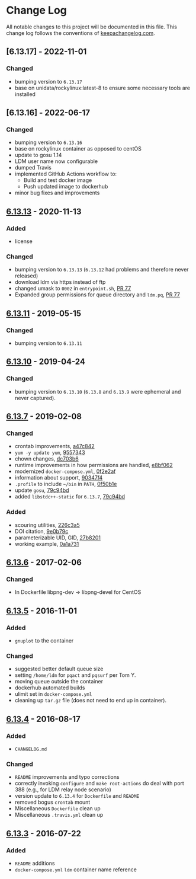 # Change Log
All notable changes to this project will be documented in this file. This change log follows the conventions of [keepachangelog.com](http://keepachangelog.com/).

## [6.13.17] - 2022-11-01

### Changed
- bumping version to `6.13.17`
- base on unidata/rockylinux:latest-8 to ensure some necessary tools are
  installed

## [6.13.16] - 2022-06-17

### Changed
- bumping version to `6.13.16`
- base on rockylinux container as opposed to centOS
- update to gosu 1.14
- LDM user name now configurable
- dumped Travis
- implemented GitHub Actions workflow to:
  - Build and test docker image
  - Push updated image to dockerhub
- minor bug fixes and improvements

## [6.13.13] - 2020-11-13

### Added
- license

### Changed
- bumping version to `6.13.13` (`6.13.12` had problems and therefore never released)
- download ldm via https instead of ftp
- changed umask to `0002` in `entrypoint.sh`, [PR 77](https://github.com/Unidata/ldm-docker/pull/77)
- Expanded group permissions for queue directory and `ldm.pq`, [PR 77](https://github.com/Unidata/ldm-docker/pull/77)

## [6.13.11] - 2019-05-15

### Changed
- bumping version to `6.13.11`

## [6.13.10] - 2019-04-24

### Changed
- bumping version to `6.13.10` (`6.13.8` and `6.13.9` were ephemeral and never captured).

## [6.13.7] - 2019-02-08

### Changed
- crontab improvements, [a47c842](https://github.com/Unidata/ldm-docker/commit/a47c842)
- `yum -y update yum`, [9557343](https://github.com/Unidata/ldm-docker/commit/9557343)
- chown changes, [dc703b6](https://github.com/Unidata/ldm-docker/commit/dc703b6)
- runtime improvements in how permissions are handled, [e8bf062](https://github.com/Unidata/ldm-docker/commit/e8bf062)
- modernized `docker-compose.yml`, [0f2e2af](https://github.com/Unidata/ldm-docker/commit/0f2e2af)
- information about support, [90347f4](https://github.com/Unidata/ldm-docker/commit/90347f4)
- `.profile` to include `~/bin` in `PATH`, [0f50b1e](https://github.com/Unidata/ldm-docker/commit/0f50b1e)
- update `gosu`, [79c94bd](https://github.com/Unidata/ldm-docker/commit/79c94bd)
- added `libstdc++-static` for `6.13.7`, [79c94bd](https://github.com/Unidata/ldm-docker/commit/79c94bd)

### Added
- scouring utilities, [226c3a5](https://github.com/Unidata/ldm-docker/commit/226c3a5)
- DOI citation, [9e0b79c](https://github.com/Unidata/ldm-docker/commit/9e0b79c)
- parameterizable UID, GID, [27b8201](https://github.com/Unidata/ldm-docker/commit/27b8201)
- working example, [0a1a731](https://github.com/Unidata/ldm-docker/commit/0a1a731)

## [6.13.6] - 2017-02-06

### Changed

- In Dockerfile libpng-dev -> libpng-devel for CentOS

## [6.13.5] - 2016-11-01

### Added

- `gnuplot` to the container

### Changed

- suggested better default queue size
- setting `/home/ldm` for `pqact` and `pqsurf` per Tom Y.
- moving queue outside the container
- dockerhub automated builds
- ulimit set in `docker-compose.yml`
- cleaning up `tar.gz` file (does not need to end up in container).

## [6.13.4] - 2016-08-17

### Added

- `CHANGELOG.md`

### Changed

- `README` improvements and typo corrections
- correctly invoking `configure` and `make root-actions` do deal with port 388 (e.g., for LDM relay node scenario)
- version update to `6.13.4` for `Dockerfile` and `README`
- removed bogus `crontab` mount
- Miscellaneous `Dockerfile` clean up
- Miscellaneous `.travis.yml` clean up

## [6.13.3] - 2016-07-22

### Added
- `README` additions
- `docker-compose.yml` `ldm` container name reference

[Unreleased]: https://github.com/Unidata/ldm-docker/compare/v6.13.13...HEAD
[6.13.13]: https://github.com/Unidata/ldm-docker/compare/v6.13.11...v6.13.13
[6.13.11]: https://github.com/Unidata/ldm-docker/compare/v6.13.10...v6.13.11
[6.13.10]: https://github.com/Unidata/ldm-docker/compare/v6.13.7...v6.13.10
[6.13.7]: https://github.com/Unidata/ldm-docker/compare/v6.13.6...v6.13.7
[6.13.6]: https://github.com/Unidata/ldm-docker/compare/v6.13.5...v6.13.6
[6.13.5]: https://github.com/Unidata/ldm-docker/compare/v6.13.4...v6.13.5
[6.13.4]: https://github.com/Unidata/ldm-docker/compare/v6.13.3...v6.13.4
[6.13.3]: https://github.com/Unidata/ldm-docker/compare/v6.13.2...v6.13.3
